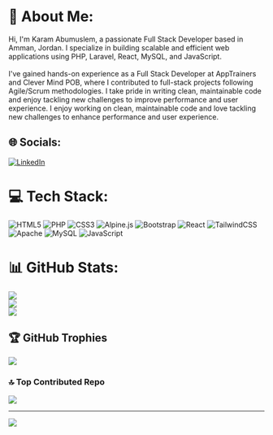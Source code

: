 # 💫 About Me:
Hi, I'm Karam Abumuslem, a passionate Full Stack Developer based in Amman, Jordan. I specialize in building scalable and efficient web applications using PHP, Laravel, React, MySQL, and JavaScript.<br><br>I've gained hands-on experience as a Full Stack Developer at AppTrainers and Clever Mind POB, where I contributed to full-stack projects following Agile/Scrum methodologies. I take pride in writing clean, maintainable code and enjoy tackling new challenges to improve performance and user experience. I enjoy working on clean, maintainable code and love tackling new challenges to enhance performance and user experience.


## 🌐 Socials:
[![LinkedIn](https://img.shields.io/badge/LinkedIn-%230077B5.svg?logo=linkedin&logoColor=white)](https://linkedin.com/in/https://www.linkedin.com/in/karam-abumuslem/) 

# 💻 Tech Stack:
![HTML5](https://img.shields.io/badge/html5-%23E34F26.svg?style=for-the-badge&logo=html5&logoColor=white) ![PHP](https://img.shields.io/badge/php-%23777BB4.svg?style=for-the-badge&logo=php&logoColor=white) ![CSS3](https://img.shields.io/badge/css3-%231572B6.svg?style=for-the-badge&logo=css3&logoColor=white) ![Alpine.js](https://img.shields.io/badge/alpinejs-white.svg?style=for-the-badge&logo=alpinedotjs&logoColor=%238BC0D0) ![Bootstrap](https://img.shields.io/badge/bootstrap-%238511FA.svg?style=for-the-badge&logo=bootstrap&logoColor=white) ![React](https://img.shields.io/badge/react-%2320232a.svg?style=for-the-badge&logo=react&logoColor=%2361DAFB) ![TailwindCSS](https://img.shields.io/badge/tailwindcss-%2338B2AC.svg?style=for-the-badge&logo=tailwind-css&logoColor=white) ![Apache](https://img.shields.io/badge/apache-%23D42029.svg?style=for-the-badge&logo=apache&logoColor=white) ![MySQL](https://img.shields.io/badge/mysql-4479A1.svg?style=for-the-badge&logo=mysql&logoColor=white) ![JavaScript](https://img.shields.io/badge/javascript-%23323330.svg?style=for-the-badge&logo=javascript&logoColor=%23F7DF1E)
# 📊 GitHub Stats:
![](https://github-readme-stats.vercel.app/api?username=karamk2k&theme=dark&hide_border=false&include_all_commits=true&count_private=true)<br/>
![](https://nirzak-streak-stats.vercel.app/?user=karamk2k&theme=dark&hide_border=false)<br/>
![](https://github-readme-stats.vercel.app/api/top-langs/?username=karamk2k&theme=dark&hide_border=false&include_all_commits=true&count_private=true&layout=compact)

## 🏆 GitHub Trophies
![](https://github-profile-trophy.vercel.app/?username=karamk2k&theme=radical&no-frame=false&no-bg=true&margin-w=4)

### 🔝 Top Contributed Repo
![](https://github-contributor-stats.vercel.app/api?username=karamk2k&limit=5&theme=dark&combine_all_yearly_contributions=true)

---
[![](https://visitcount.itsvg.in/api?id=karamk2k&icon=0&color=0)](https://visitcount.itsvg.in)

<!-- Proudly created with GPRM ( https://gprm.itsvg.in ) -->
